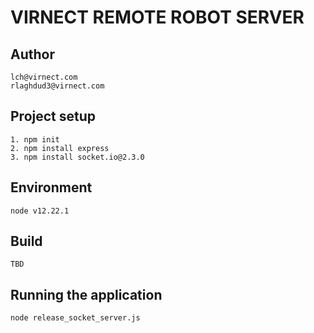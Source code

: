 # VIRNECT REMOTE ROBOT SERVER
## Author

```
lch@virnect.com
rlaghdud3@virnect.com
```

## Project setup

```
1. npm init
2. npm install express
3. npm install socket.io@2.3.0
```

## Environment
```
node v12.22.1
```

## Build
```
TBD
```

## Running the application
```
node release_socket_server.js
```
